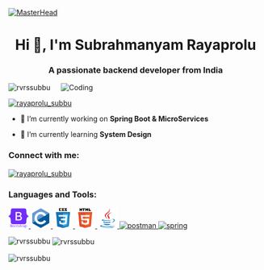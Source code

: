 [![MasterHead](https://miro.medium.com/max/1600/0*C-cPP9D2MIyeexAT.gif)](https://rishavchanda.io)

<h1 align="center">Hi 👋, I'm Subrahmanyam Rayaprolu</h1>
<h3 align="center">A passionate backend developer from India</h3>

<img align="right" alt="Coding" width="400" src="https://cdn.dribbble.com/users/2131993/screenshots/4948736/thoughtworks-gif_dribbble.gif">

<p align="left"> <img src="https://komarev.com/ghpvc/?username=rvrssubbu&label=Profile%20views&color=0e75b6&style=flat" alt="rvrssubbu" /> </p>

<p align="left"> <a href="https://twitter.com/rayaprolu_subbu" target="blank"><img src="https://img.shields.io/twitter/follow/rayaprolu_subbu?logo=twitter&style=for-the-badge" alt="rayaprolu_subbu" /></a> </p>

- 🔭 I’m currently working on **Spring Boot & MicroServices**

- 🌱 I’m currently learning **System Design**

<h3 align="left">Connect with me:</h3>
<p align="left">
<a href="https://twitter.com/rayaprolu_subbu" target="blank"><img align="center" src="https://raw.githubusercontent.com/rahuldkjain/github-profile-readme-generator/master/src/images/icons/Social/twitter.svg" alt="rayaprolu_subbu" height="30" width="40" /></a>
</p>

<h3 align="left">Languages and Tools:</h3>
<p align="left"> <a href="https://getbootstrap.com" target="_blank" rel="noreferrer"> <img src="https://raw.githubusercontent.com/devicons/devicon/master/icons/bootstrap/bootstrap-plain-wordmark.svg" alt="bootstrap" width="40" height="40"/> </a> <a href="https://www.cprogramming.com/" target="_blank" rel="noreferrer"> <img src="https://raw.githubusercontent.com/devicons/devicon/master/icons/c/c-original.svg" alt="c" width="40" height="40"/> </a> <a href="https://www.w3schools.com/css/" target="_blank" rel="noreferrer"> <img src="https://raw.githubusercontent.com/devicons/devicon/master/icons/css3/css3-original-wordmark.svg" alt="css3" width="40" height="40"/> </a> <a href="https://www.w3.org/html/" target="_blank" rel="noreferrer"> <img src="https://raw.githubusercontent.com/devicons/devicon/master/icons/html5/html5-original-wordmark.svg" alt="html5" width="40" height="40"/> </a> <a href="https://www.java.com" target="_blank" rel="noreferrer"> <img src="https://raw.githubusercontent.com/devicons/devicon/master/icons/java/java-original.svg" alt="java" width="40" height="40"/> </a> <a href="https://postman.com" target="_blank" rel="noreferrer"> <img src="https://www.vectorlogo.zone/logos/getpostman/getpostman-icon.svg" alt="postman" width="40" height="40"/> </a> <a href="https://spring.io/" target="_blank" rel="noreferrer"> <img src="https://www.vectorlogo.zone/logos/springio/springio-icon.svg" alt="spring" width="40" height="40"/> </a> </p>

<p><img align="left" src="https://github-readme-stats.vercel.app/api/top-langs?username=rvrssubbu&show_icons=true&locale=en&layout=compact" alt="rvrssubbu" /></p>

<p>&nbsp;<img align="center" src="https://github-readme-stats.vercel.app/api?username=rvrssubbu&show_icons=true&locale=en" alt="rvrssubbu" /></p>

<p><img align="center" src="https://github-readme-streak-stats.herokuapp.com/?user=rvrssubbu&" alt="rvrssubbu" /></p>
